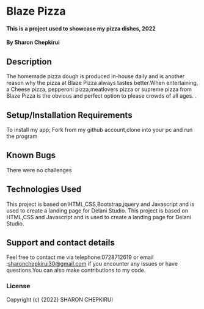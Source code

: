 # Blaze Pizza
#### This is a project used to showcase my pizza dishes, 2022
#### By Sharon Chepkirui
## Description
The homemade pizza dough is produced in-house daily and is another reason why the pizza at Blaze Pizza  always tastes better.When entertaining, a Cheese pizza, pepperoni pizza,meatlovers pizza or supreme pizza from Blaze Pizza  is the obvious and perfect option to please crowds of all ages.  .
## Setup/Installation Requirements
To install my app; Fork from my github account,clone into your pc and run the program
## Known Bugs
There were no challenges
## Technologies Used
This project is based on  HTML,CSS,Bootstrap,jquery and Javascript and is used to create a landing page for Delani Studio.
This project is based on  HTML,CSS and Javascript and is used to create a landing page for Delani Studio.
## Support and contact details
Feel free to contact me via telephone:0728712619 or email :sharonchepkirui30@gmail.com if you encounter any issues or have questions.You can also make contributions to my code.
### License
Copyright (c) {2022} SHARON CHEPKIRUI
